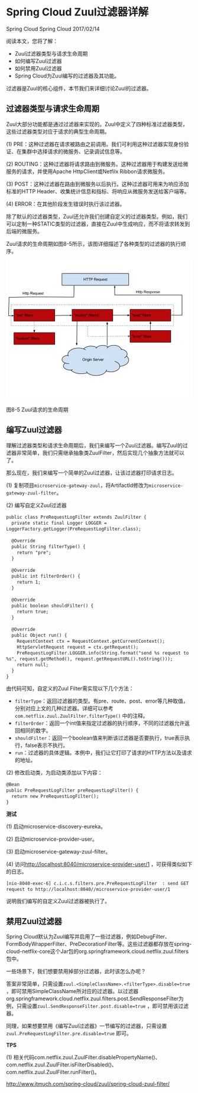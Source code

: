 # Spring Cloud Zuul过滤器详解

 Spring Cloud  Spring Cloud  2017/02/14

阅读本文，您将了解：

- Zuul过滤器类型与请求生命周期
- 如何编写Zuul过滤器
- 如何禁用Zuul过滤器
- Spring Cloud为Zuul编写的过滤器及其功能。

过滤器是Zuul的核心组件，本节我们来详细讨论Zuul的过滤器。

## 过滤器类型与请求生命周期

Zuul大部分功能都是通过过滤器来实现的。Zuul中定义了四种标准过滤器类型，这些过滤器类型对应于请求的典型生命周期。

(1) PRE：这种过滤器在请求被路由之前调用。我们可利用这种过滤器实现身份验证、在集群中选择请求的微服务、记录调试信息等。

(2) ROUTING：这种过滤器将请求路由到微服务。这种过滤器用于构建发送给微服务的请求，并使用Apache HttpClient或Netfilx Ribbon请求微服务。

(3) POST：这种过滤器在路由到微服务以后执行。这种过滤器可用来为响应添加标准的HTTP Header、收集统计信息和指标、将响应从微服务发送给客户端等。

(4) ERROR：在其他阶段发生错误时执行该过滤器。

除了默认的过滤器类型，Zuul还允许我们创建自定义的过滤器类型。例如，我们可以定制一种STATIC类型的过滤器，直接在Zuul中生成响应，而不将请求转发到后端的微服务。

Zuul请求的生命周期如图8-5所示，该图详细描述了各种类型的过滤器的执行顺序。

![img](image-201805012122/8-5.png)

图8-5 Zuul请求的生命周期

## 编写Zuul过滤器

理解过滤器类型和请求生命周期后，我们来编写一个Zuul过滤器。编写Zuul的过滤器非常简单，我们只需继承抽象类ZuulFilter，然后实现几个抽象方法就可以了。

那么现在，我们来编写一个简单的Zuul过滤器，让该过滤器打印请求日志。

(1) 复制项目`microservice-gateway-zuul`，将ArtifactId修改为`microservice-gateway-zuul-filter`。

(2) 编写自定义Zuul过滤器

```
public class PreRequestLogFilter extends ZuulFilter {
  private static final Logger LOGGER = LoggerFactory.getLogger(PreRequestLogFilter.class);

  @Override
  public String filterType() {
    return "pre";
  }

  @Override
  public int filterOrder() {
    return 1;
  }

  @Override
  public boolean shouldFilter() {
    return true;
  }

  @Override
  public Object run() {
    RequestContext ctx = RequestContext.getCurrentContext();
    HttpServletRequest request = ctx.getRequest();
    PreRequestLogFilter.LOGGER.info(String.format("send %s request to %s", request.getMethod(), request.getRequestURL().toString()));
    return null;
  }
}
```

由代码可知，自定义的Zuul Filter需实现以下几个方法：

- `filterType`：返回过滤器的类型。有pre、route、post、error等几种取值，分别对应上文的几种过滤器。详细可以参考`com.netflix.zuul.ZuulFilter.filterType()` 中的注释。
- `filterOrder`：返回一个int值来指定过滤器的执行顺序，不同的过滤器允许返回相同的数字。
- `shouldFilter`：返回一个boolean值来判断该过滤器是否要执行，true表示执行，false表示不执行。
- `run`：过滤器的具体逻辑。本例中，我们让它打印了请求的HTTP方法以及请求的地址。

(2) 修改启动类，为启动类添加以下内容：

```
@Bean
public PreRequestLogFilter preRequestLogFilter() {
  return new PreRequestLogFilter();
}
```

**测试**

(1) 启动microservice-discovery-eureka。

(2) 启动microservice-provider-user。

(3) 启动microservice-gateway-zuul-filter。

(4) 访问<http://localhost:8040/microservice-provider-user/1> ，可获得类似如下的日志。

```
[nio-8040-exec-6] c.i.c.s.filters.pre.PreRequestLogFilter  : send GET request to http://localhost:8040//microservice-provider-user/1
```

说明我们编写的自定义Zuul过滤器被执行了。

## 禁用Zuul过滤器

Spring Cloud默认为Zuul编写并启用了一些过滤器，例如DebugFilter、FormBodyWrapperFilter、PreDecorationFilter等。这些过滤器都存放在spring-cloud-netflix-core这个Jar包的org.springframework.cloud.netflix.zuul.filters包中。

一些场景下，我们想要禁用掉部分过滤器，此时该怎么办呢？

答案非常简单，只需设置`zuul.<SimpleClassName>.<filterType>.disable=true` ，即可禁用SimpleClassName所对应的过滤器。以过滤器org.springframework.cloud.netflix.zuul.filters.post.SendResponseFilter为例，只需设置`zuul.SendResponseFilter.post.disable=true` ，即可禁用该过滤器。

同理，如果想要禁用《编写Zuul过滤器》一节编写的过滤器，只需设置`zuul.PreRequestLogFilter.pre.disable=true` 即可。

**TPS**

(1) 相关代码com.netflix.zuul.ZuulFilter.disablePropertyName()、com.netflix.zuul.ZuulFilter.isFilterDisabled()、com.netflix.zuul.ZuulFilter.runFilter()。





http://www.itmuch.com/spring-cloud/zuul/spring-cloud-zuul-filter/